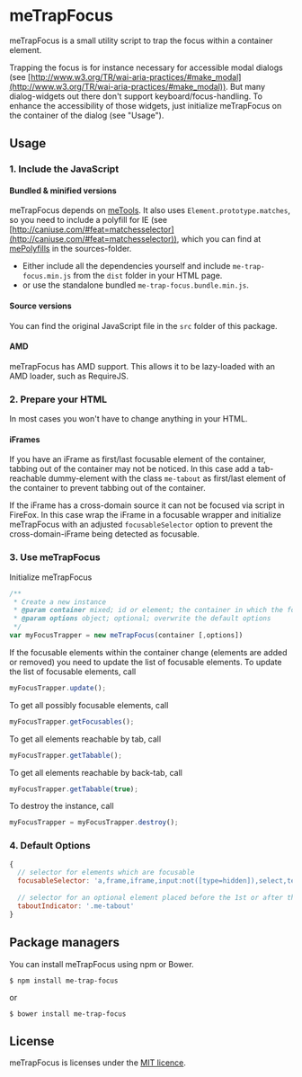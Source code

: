 # meTrapFocus #

meTrapFocus is a small utility script to trap the focus within a container element.

Trapping the focus is for instance necessary for accessible modal dialogs (see [http://www.w3.org/TR/wai-aria-practices/#make_modal](http://www.w3.org/TR/wai-aria-practices/#make_modal)).
But many dialog-widgets out there don't support keyboard/focus-handling. To enhance the accessibility of those widgets, just initialize meTrapFocus on the container of the dialog (see "Usage").

## Usage ##

### 1. Include the JavaScript ###
#### Bundled & minified versions ####

meTrapFocus depends on [meTools](https://github.com/meibegger/me-tools).
It also uses `Element.prototype.matches`, so you need to include a polyfill for IE (see [http://caniuse.com/#feat=matchesselector](http://caniuse.com/#feat=matchesselector)), which you can find at [mePolyfills](https://github.com/meibegger/me-polyfills) in the sources-folder.

- Either include all the dependencies yourself and include `me-trap-focus.min.js` from the `dist` folder in your HTML page.
- or use the standalone bundled `me-trap-focus.bundle.min.js`.

#### Source versions ####
You can find the original JavaScript file in the `src` folder of this package.

#### AMD ####
meTrapFocus has AMD support. This allows it to be lazy-loaded with an AMD loader, such as RequireJS.

### 2. Prepare your HTML ###
In most cases you won't have to change anything in your HTML.

#### iFrames ####
If you have an iFrame as first/last focusable element of the container, tabbing out of the container may not be noticed.
In this case add a tab-reachable dummy-element with the class `me-tabout` as first/last element of the container to prevent tabbing out of the container.

If the iFrame has a cross-domain source it can not be focused via script in FireFox.
In this case wrap the iFrame in a focusable wrapper and initialize meTrapFocus with an adjusted `focusableSelector` option to prevent the cross-domain-iFrame being detected as focusable.

### 3. Use meTrapFocus ###
Initialize meTrapFocus

```javascript
/**
 * Create a new instance
 * @param container mixed; id or element; the container in which the focus should be maintained
 * @param options object; optional; overwrite the default options
 */
var myFocusTrapper = new meTrapFocus(container [,options])

```

If the focusable elements within the container change (elements are added or removed) you need to update the list of focusable elements.
To update the list of focusable elements, call

```javascript
myFocusTrapper.update();
```

To get all possibly focusable elements, call

```javascript
myFocusTrapper.getFocusables();
```

To get all elements reachable by tab, call

```javascript
myFocusTrapper.getTabable();
```

To get all elements reachable by back-tab, call

```javascript
myFocusTrapper.getTabable(true);
```

To destroy the instance, call
 
```javascript
myFocusTrapper = myFocusTrapper.destroy();
```

### 4. Default Options ###
```javascript
{
  // selector for elements which are focusable
  focusableSelector: 'a,frame,iframe,input:not([type=hidden]),select,textarea,button,*[tabindex]',
  
  // selector for an optional element placed before the 1st or after the last tabable element to prevent tabbing out of the page directly to the browser-window (e.g. placed after an iframe as last tabable element)
  taboutIndicator: '.me-tabout' 
}
```


## Package managers ##
You can install meTrapFocus using npm or Bower.

```
$ npm install me-trap-focus
```

or

```
$ bower install me-trap-focus
```

## License ##
meTrapFocus is licenses under the [MIT licence](https://opensource.org/licenses/MIT).